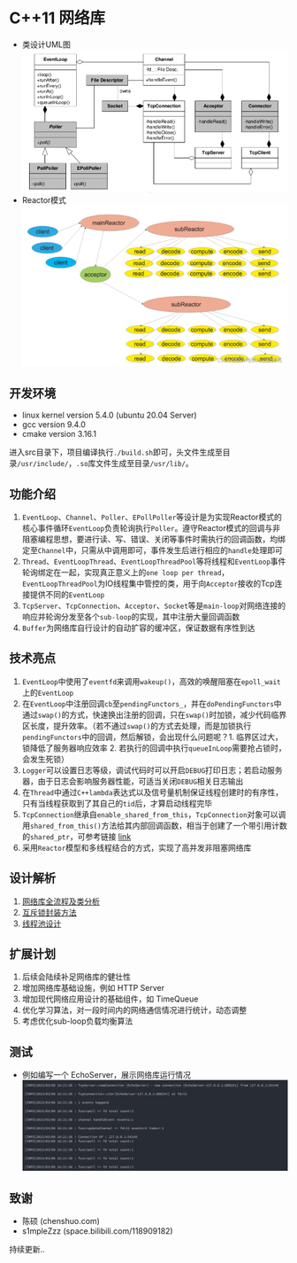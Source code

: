 # C++11 网络库

+ 类设计UML图
![流程图](./img/class_uml.png)
+ Reactor模式
![Reactor模式](./img/structure.png)

## 开发环境

* linux kernel version 5.4.0 (ubuntu 20.04 Server)
* gcc version 9.4.0
* cmake version 3.16.1

进入src目录下，项目编译执行`./build.sh`即可，头文件生成至目录`/usr/include/`，`.so`库文件生成至目录`/usr/lib/`。

## 功能介绍


1. `EventLoop`、`Channel`、`Poller`、`EPollPoller`等设计是为实现Reactor模式的核心事件循环`EventLoop`负责轮询执行`Poller`。遵守Reactor模式的回调与非阻塞编程思想，要进行读、写、错误、关闭等事件时需执行的回调函数，均绑定至`Channel`中，只需从中调用即可，事件发生后进行相应的`handle`处理即可
2. `Thread`、`EventLoopThread`、`EventLoopThreadPool`等将线程和`EventLoop`事件轮询绑定在一起，实现真正意义上的`one loop per thread`，`EventLoopThreadPool`为IO线程集中管控的类，用于向`Acceptor`接收的Tcp连接提供不同的`EventLoop`
3. `TcpServer`、`TcpConnection`、`Acceptor`、`Socket`等是`main-loop`对网络连接的响应并轮询分发至各个`sub-loop`的实现，其中注册大量回调函数
4. `Buffer`为网络库自行设计的自动扩容的缓冲区，保证数据有序性到达


## 技术亮点

1. `EventLoop`中使用了`eventfd`来调用`wakeup()`，高效的唤醒阻塞在`epoll_wait`上的`EventLoop`
2. 在`EventLoop`中注册回调`cb`至`pendingFunctors_`，并在`doPendingFunctors`中通过`swap()`的方式，快速换出注册的回调，只在`swap()`时加锁，减少代码临界区长度，提升效率。（若不通过`swap()`的方式去处理，而是加锁执行`pendingFunctors`中的回调，然后解锁，会出现什么问题呢？1. 临界区过大，锁降低了服务器响应效率 2. 若执行的回调中执行`queueInLoop`需要抢占锁时，会发生死锁）
3. `Logger`可以设置日志等级，调试代码时可以开启`DEBUG`打印日志；若启动服务器，由于日志会影响服务器性能，可适当关闭`DEBUG`相关日志输出
4. 在`Thread`中通过`C++lambda`表达式以及信号量机制保证线程创建时的有序性，只有当线程获取到了其自己的`tid`后，才算启动线程完毕
5. `TcpConnection`继承自`enable_shared_from_this`，`TcpConnection`对象可以调用`shared_from_this()`方法给其内部回调函数，相当于创建了一个带引用计数的`shared_ptr`，可参考链接 [link](https://blog.csdn.net/gc348342215/article/details/123215888)
6. 采用`Reactor`模型和多线程结合的方式，实现了高并发非阻塞网络库

## 设计解析
1. [网络库全流程及类分析](./md/class.md)
2. [互斥锁封装方法](./md/mutex.md)
3. [线程池设计](./md/threadPool.md)

## 扩展计划
1. 后续会陆续补足网络库的健壮性
2. 增加网络库基础设施，例如 HTTP Server
3. 增加现代网络应用设计的基础组件，如 TimeQueue
4. 优化学习算法，对一段时间内的网络通信情况进行统计，动态调整
5. 考虑优化sub-loop负载均衡算法

## 测试
+ 例如编写一个 EchoServer，展示网络库运行情况
![EchoServer](./img/netlib_running.png)

## 致谢
+ 陈硕 (chenshuo.com)
+ s1mpleZzz (space.bilibili.com/118909182)


持续更新..

